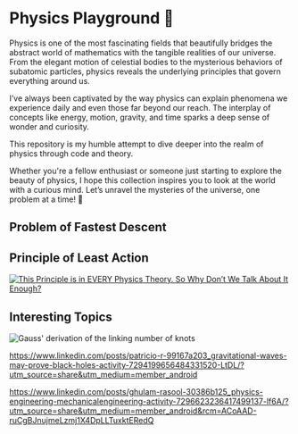 # Physics Playground 🌌

Physics is one of the most fascinating fields that beautifully bridges the abstract world of mathematics with the tangible realities of our universe. From the elegant motion of celestial bodies to the mysterious behaviors of subatomic particles, physics reveals the underlying principles that govern everything around us.

I’ve always been captivated by the way physics can explain phenomena we experience daily and even those far beyond our reach. The interplay of concepts like energy, motion, gravity, and time sparks a deep sense of wonder and curiosity.

This repository is my humble attempt to dive deeper into the realm of physics through code and theory. 
<!-- 
Here, you’ll find:
Solutions to iconic physics problems like the Brachistochrone problem, projectile motion, and more.
Conceptual explorations and simulations that illustrate fundamental principles.
A blend of math, programming, and visualizations that make these ideas come alive.
-->
Whether you're a fellow enthusiast or someone just starting to explore the beauty of physics, I hope this collection inspires you to look at the world with a curious mind. Let’s unravel the mysteries of the universe, one problem at a time! 🌠

##  Problem of Fastest Descent 


##  Principle of Least Action
[![This Principle is in EVERY Physics Theory. So Why Don’t We Talk About It Enough?](https://img.youtube.com/vi/B1nRfaLThF4/0.jpg)](https://www.youtube.com/watch?v=B1nRfaLThF4)


## Interesting Topics

![Gauss' derivation of the linking number of knots](https://www.linkedin.com/posts/kiryl-piasotski-6a77a4290_exploring-gauss-derivation-of-the-linking-activity-7281058832099807232-Esir/?utm_source=share&utm_medium=member_android)

https://www.linkedin.com/posts/patricio-r-99167a203_gravitational-waves-may-prove-black-holes-activity-7294199656484331520-LtDL/?utm_source=share&utm_medium=member_android

https://www.linkedin.com/posts/ghulam-rasool-30386b125_physics-engineering-mechanicalengineering-activity-7296623236417499137-lf6A/?utm_source=share&utm_medium=member_android&rcm=ACoAAD-ruCgBJnujmeLzmj1X4DpLLTuxktERedQ
